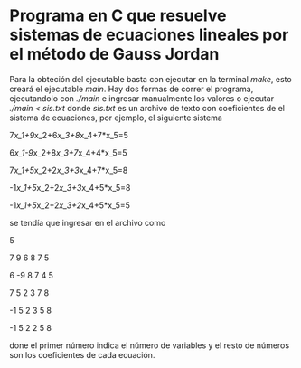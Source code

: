 # Programa en C que resuelve sistemas de ecuaciones lineales por el método de Gauss Jordan

Para la obteción del ejecutable basta con ejecutar en la terminal *make*, esto creará el ejecutable *main*. Hay dos formas de correr el programa, ejecutandolo con *./main* e ingresar manualmente los valores o ejecutar *./main < sis.txt* donde *sis.txt* es un archivo de texto con coeficientes de el sistema de ecuaciones, por ejemplo, el siguiente sistema

7*x_1+9*x_2+6*x_3+8*x_4+7*x_5=5

6*x_1-9*x_2+8*x_3+7*x_4+4*x_5=5

7*x_1+5*x_2+2*x_3+3*x_4+7*x_5=8

-1*x_1+5*x_2+2*x_3+3*x_4+5*x_5=8

-1*x_1+5*x_2+2*x_3+2*x_4+5*x_5=5

se tendía que ingresar en el archivo como

5

7  	   9     6     8     7    5

6      -9     8     7     4    5

7      5     2     3     7    8

-1      5     2     3     5    8

-1      5     2     2     5    8

done el primer número indica el número de variables y el resto de números son los coeficientes de cada ecuación.


